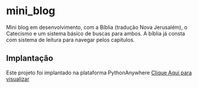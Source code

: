 # mini_blog
Mini blog em desenvolvimento, com a Bíblia (tradução Nova Jerusalém), o Catecismo e um sistema básico de buscas para ambos.
A bíblia já consta com sistema de leitura para navegar pelos capítulos.

## Implantação
Este projeto foi implantado na plataforma PythonAnywhere [Clique Aqui para visualizar](https://gleson.pythonanywhere.com/)
